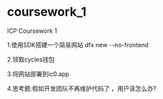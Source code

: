 # coursework_1

ICP Coursework 1

1.使用SDK搭建一个简易网站 dfx new --no-frontend  

2.领取cycles钱包  

3.将网站部署到ic0.app  

4.思考题:假如开发团队不再维护代码了 ，用户该怎么办?  

